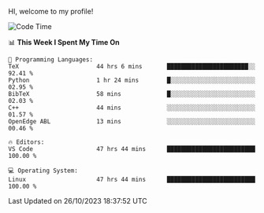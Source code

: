 HI, welcome to my profile!
<!--START_SECTION:waka-->
![Code Time](http://img.shields.io/badge/Code%20Time-1%2C754%20hrs%206%20mins-blue)

📊 **This Week I Spent My Time On** 

```text
💬 Programming Languages: 
TeX                      44 hrs 6 mins       ███████████████████████░░   92.41 % 
Python                   1 hr 24 mins        █░░░░░░░░░░░░░░░░░░░░░░░░   02.95 % 
BibTeX                   58 mins             █░░░░░░░░░░░░░░░░░░░░░░░░   02.03 % 
C++                      44 mins             ░░░░░░░░░░░░░░░░░░░░░░░░░   01.57 % 
OpenEdge ABL             13 mins             ░░░░░░░░░░░░░░░░░░░░░░░░░   00.46 % 

🔥 Editors: 
VS Code                  47 hrs 44 mins      █████████████████████████   100.00 % 

💻 Operating System: 
Linux                    47 hrs 44 mins      █████████████████████████   100.00 % 
```


 Last Updated on 26/10/2023 18:37:52 UTC
<!--END_SECTION:waka-->
